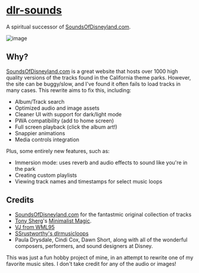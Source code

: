 # [dlr-sounds](https://cabalex.github.io/dlr-sounds)
 A spiritual successor of [SoundsOfDisneyland.com](http://soundsofdisneyland.com).
 
 ![image](https://user-images.githubusercontent.com/31020729/206691452-cc504ea4-4942-4011-906d-fb1847618403.png)


## Why?
[SoundsOfDisneyland.com](http://soundsofdisneyland.com) is a great website that hosts over 1000 high quality versions of the tracks found in the California theme parks. However, the site can be buggy/slow, and I've found it often fails to load tracks in many cases. This rewrite aims to fix this, including:
- Album/Track search
- Optimized audio and image assets
- Cleaner UI with support for dark/light mode
- PWA compatibility (add to home screen)
- Full screen playback (click the album art!)
- Snappier animations
- Media controls integration

Plus, some entirely new features, such as:

- Immersion mode: uses reverb and audio effects to sound like you're in the park
- Creating custom playlists
- Viewing track names and timestamps for select music loops

## Credits
- [SoundsOfDisneyland.com](http://soundsofdisneyland.com) for the fantastmic original collection of tracks
- [Tony Sherg](http://tshergdesign.com)'s [Minimalist Magic](https://www.facebook.com/minimalistmagic).
- [VJ from WML95](https://www.youtube.com/user/WhereMagicLives95/featured)
- [SSrustworthy's dlrmusicloops](https://dlrmusicloops.com/)
- Paula Drysdale, Cindi Cox, Dawn Short, along with all of the wonderful composers, performers, and sound designers at Disney.

This was just a fun hobby project of mine, in an attempt to rewrite one of my favorite music sites. I don't take credit for any of the audio or images!
